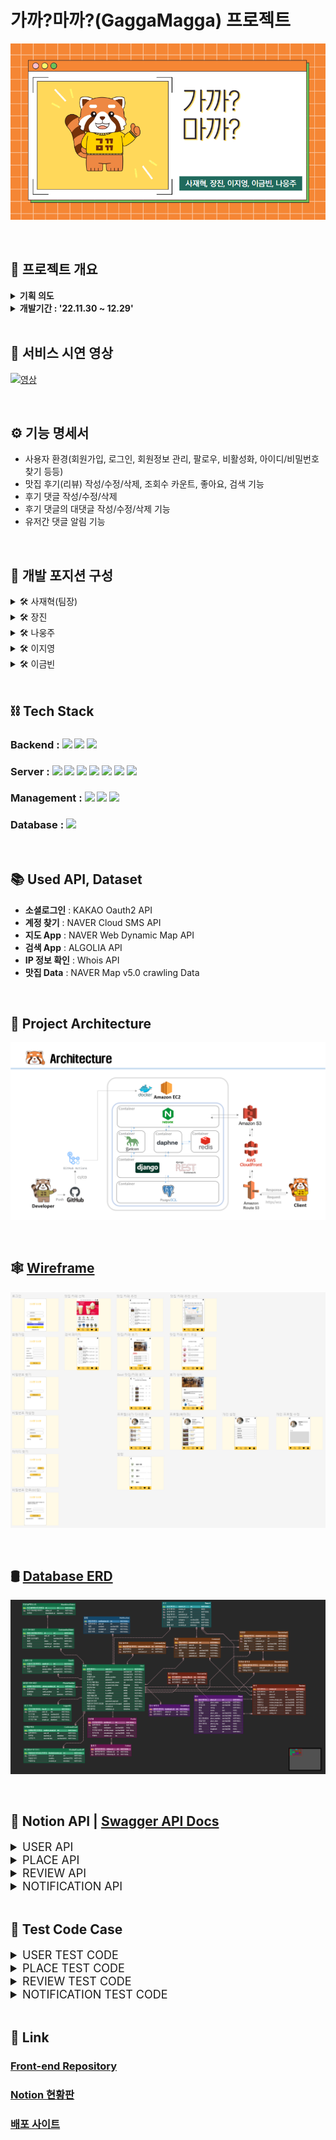 # 가까?마까?(GaggaMagga) 프로젝트 

![ex_screenshot](./img/main.png)

<br>

## ****📌 프로젝트 개요****

<details>
<summary style="font-weight:bold;">기획 의도</summary>
<div markdown="1"></div>

- 누구나 여행을 떠나서 음식점을 가거나, 점심 식사 메뉴를 정할 때 고민이 있었던 경험이 있을 것 입니다.
- 본 서비스는 '제주도' 라는 특정 지역에서 먹고자 하는 음식의 종류나 장소를 선택하면 사용자에게 맛집을 추천하고 있습니다.
- 추천 기능은 머신러닝 유저기반 추천 기능을 활용하여 사용자와 가장 유사한 경험을 갖고 있는 사용자의 데이터들를 통해 음식점을 추천합니다.
- 방문한 맛집은 다른 사용자와 후기를 공유하고, 후기에는 별점을 넣어 장소별 평가점수를 관리할 수 있습니다.
- 각 후기에는 댓글과 대댓글 기능으로 유저간 경험을 공유할 수 있는 플랫폼을 제공합니다.
- 마음에 드는 장소는 북마크하여 저장하고, 성향이 잘 맞는 유저는 팔로우하여 해당 유저의 경험을 공유받을 수 있는 서비스를 구성하였습니다.
</details>
  
<details>
  <summary style="font-weight:bold;">개발기간 : '22.11.30 ~ 12.29'</summary>
</details>



<br>


## 🥘 ****서비스 시연 영상****

[![영상](http://img.youtube.com/vi/hTdLnu0ECPQ/0.jpg)](https://www.youtube.com/watch?v=hTdLnu0ECPQ) 

<br>

## ⚙ ****기능 명세서****

  - 사용자 환경(회원가입, 로그인, 회원정보 관리, 팔로우, 비활성화, 아이디/비밀번호 찾기 등등)
  - 맛집 후기(리뷰) 작성/수정/삭제, 조회수 카운트, 좋아요, 검색 기능  
  - 후기 댓글 작성/수정/삭제
  - 후기 댓글의 대댓글 작성/수정/삭제 기능
  - 유저간 댓글 알림 기능

<br>

## 🔨 ****개발 포지션 구성****
  
  <details>
    <summary >🛠 사재혁(팀장)</summary>
    <div markdown="1"></div>
  
  - 유저 관리, 프로필, 개인설정 및 추가 기능
  - user 테스트 코드
  - Docker, AWS 배포
  - CI/CD 구축
  - 코드 리팩토링/Swagger 적용

  </details>
  
   <details>
    <summary >🛠 장진</summary>
    <div markdown="2"></div>
  
  - 머신러닝 장소 추천 기능, 후기 조회수, 페이지네이션
  - place 테스트 코드
  - CI/CD 구축

  </details>
  
  <details>
  <summary >🛠 나웅주</summary>
  <div markdown="3"></div>
  
  - 리뷰 조회 페이지, Best 리뷰 페이지 

  </details>

  <details>
  <summary >🛠 이지영</summary>
  <div markdown="4"></div>
  
  - 북마크 기능, 좋아요 기능, 댓글/대댓글 기능 
  - review 테스트 코드


  </details>
  
  <details>
  <summary >🛠 이금빈</summary>
  <div markdown="5"></div>
  
  - 리뷰 생성 페이지, 팔로우 기능, 알림 기능, 검색 기능
  - notification 테스트 코드
  - Docker, AWS 배포

  </details>

<br>

## ****⛓ Tech Stack****  

### Backend : <img src="https://img.shields.io/badge/python 3.10.8-3776AB?style=for-the-badge&logo=python&logoColor=white"> <img src="https://img.shields.io/badge/django 4.1.3-092E20?style=for-the-badge&logo=django&logoColor=white"> <img src="https://img.shields.io/badge/django rest framework 3.14.0-092E20?style=for-the-badge&logo=django&logoColor=white">
### Server : <img src="https://img.shields.io/badge/AMAZON EC2-FFE900?style=for-the-badge&logo=amazon&logoColor=black"> <img src="https://img.shields.io/badge/DOCKER 20.10.12-3D97FF?style=for-the-badge&logo=docker&logoColor=white"> <img src="https://img.shields.io/badge/DOCKER COMPOSE 2.11.2-3D97FF?style=for-the-badge&logo=docker&logoColor=white"> <img src="https://img.shields.io/badge/GUNICORN-2BB530?style=for-the-badge&logo=gunicorn&logoColor=white"> <img src="https://img.shields.io/badge/NGINX 1.23.2 -2F9624?style=for-the-badge&logo=nginx&logoColor=white"> <img src="https://img.shields.io/badge/daphne-303030?style=for-the-badge&logo=daphne&logoColor=white"> <img src="https://img.shields.io/badge/redis 7.0.7-FF1F1F?style=for-the-badge&logo=redis&logoColor=white">
### Management : <img src="https://img.shields.io/badge/github-181717?style=for-the-badge&logo=github&logoColor=white"> <img src="https://img.shields.io/badge/git-F05032?style=for-the-badge&logo=git&logoColor=white"> <img src="https://img.shields.io/badge/github action-3399FF?style=for-the-badge&logo=github&logoColor=white">
### Database : <img src="https://img.shields.io/badge/postgresql 14.5-0000FF?style=for-the-badge&logo=postgresql&logoColor=white">

<br>

## 📚 ****Used API, Dataset****
  - **소셜로그인** : KAKAO Oauth2 API
  - **계정 찾기** : NAVER Cloud SMS API
  - **지도 App** : NAVER Web Dynamic Map API
  - **검색 App** : ALGOLIA API
  - **IP 정보 확인** : Whois API
  - **맛집 Data** : NAVER Map v5.0 crawling Data
  

<br>

## 🧱 ****Project Architecture****

![ex_screenshot](./img/architecture.png)

<br>

## 🕸 ****[Wireframe](https://www.figma.com/file/dlmax1N0WmxIWkeoxWMWCs/%EC%B5%9C%EC%A2%85-%ED%94%84%EB%A1%9C%EC%A0%9D%ED%8A%B8?node-id=0%3A1&t=0TMnEGrfJz1zCmk7-0)****
![ex_screenshot](./img/wireframe.png)

<br>

## 🛢 ****[Database ERD](https://www.erdcloud.com/d/RvXb4PCLq3t3CPb3e)****

![ex_screenshot](./img/erd.png)


<br>

## 🎯 ****Notion API**** | ****[Swagger API Docs](https://www.gaggamagga.tk)****


<details>
<summary style="font-size: 18px;">USER API</summary>
<div markdown="1">

![ex_screenshot](./img/user_api.png)

</div>
</details>


<details>
<summary style="font-size: 18px;">PLACE API</summary>
<div markdown="1">

![ex_screenshot](./img/place_api.png)

</div>
</details>

<details>
<summary style="font-size: 18px;">REVIEW API</summary> 
<div markdown="1">

![ex_screenshot](./img/review_api.png)

</div>
</details>


<details>
<summary style="font-size: 18px;">NOTIFICATION API</summary>
<div markdown="1">

![ex_screenshot](./img/notification_api.png)

</div>
</details>

<br>

## 🤙 ****Test Code Case****
<details>
<summary style="font-size: 18px;">USER TEST CODE</summary>
<div markdown="1">


## 회원가입
1. 회원가입 성공
2. 회원가입 실패(이메일 빈칸)
3. 회원가입 실패(이메일 형식)
4. 회원가입 실패(이메일 중복)
5. 회원가입 실패(아이디 빈칸)
6. 회원가입 실패(아이디 유효성검사)
7. 회원가입 실패(아이디 중복)
8. 회원가입 실패(비밀번호 빈칸)
9. 회원가입 실패(전화번호 중복)
10. 회원가입 실패(비밀번호확인 빈칸)
11. 회원가입 실패(비밀번호, 비밀번호 확인 일치 )
12. 회원가입 실패(비밀번호 유효성 검사(simple))
13. 회원가입 실패(비밀번호 유효성검사(동일))
14. 회원가입 실패(약관동의)

## 회원정보 수정/비활성화
15. 회원정보 수정 성공
16. 회원정보 수정 실패(이메일 빈칸)
17. 회원정보 수정 실패(이메일 중복)
18. 회원정보 수정 실패(이메일 형식)
19. 회원정보 수정 실패(휴대폰번호 중복)
20. 회원 비활성화 

## 로그인
21. (access token)로그인 성공
22. (access token)로그인 실패
23. (access token 여러번 시도)로그인 실패
24. (refresh_token)로그인 성공
25. (refresh_token)로그인 실패(refresh 입력안했을 때)
26. (refresh_token)로그인 실패(access 토큰 넣었을 때)

## 로그아웃
27. (refresh_token)로그아웃 성공
28. (refresh_token)로그아웃 실패(refresh 입력안했을 때)
29. (refresh_token)로그아웃 실패(access 토큰 넣었을 때)
30. 일괄 로그아웃 성공

## 토큰 유효 확인
31. access 토큰 유효 (성공)
32. refresh 토큰 유효 (성공)
33. 토큰 유효하지 않음 (실패)

## 이메일 인증 확인
34. 이메일 인증 확인 성공
35. 이메일 인증 확인 실패

## 이메일 재인증
36. 이메일 재인증 성공
37. 이메일 재인증 실패

## 아이디 찾기(인증번호)
38. 인증번호 보내기 성공
39. 인증번호 보내기 실패
40. 인증번호 확인 성공
41. 인증번호 확인 실패

## 프로필
42. 개인 프로필 조회
43. 개인 프로필 수정 성공
44. 개인 프로필 수정 실패(닉네임 유효성검사)
45. 개인 프로필 수정 실패(닉네임 중복)
46. 공개 프로필 조회
47. 로그인 기록
48. IP 국가코드 차단 읽기 성공
49. IP 국가코드 차단 성공
50. IP 국가코드 차단 실패 (국가 코드 중복)
51. IP 국가코드 차단 실패 (국가 코드 빈칸)
52. IP 국가코드 차단 삭제

## 비밀번호 변경
53. 비밀번호 변경 성공
54. 비밀번호 변경 실패(현재 비밀번호 빈칸)
55. 비밀번호 변경 실패(현재 비밀번호 불일치)
56. 비밀번호 변경 실패(비밀번호 빈칸)
57. 비밀번호 변경 실패(비밀번호 확인 빈칸)
58. 비밀번호 변경 실패(비밀번호 현재비밀번호와 동일시)
59. 비밀번호 변경 실패(비밀번호 유효성검사(simple))
60. 비밀번호 변경 실패(비밀번호 유효성검사(동일))
61. 비밀번호 변경 실패(비밀번호, 비밀번호 확인 일치)

## 비밀번호 찾기
62. 비밀번호 찾기 실패(존재하지 않는 이메일전송)
63. 비밀번호 찾기 실패(형식에 맞지 않는 이메일 전송)
64. 비밀번호 찾기 실패(이메일 빈칸일 때 이메일 전송)

## 비밀번호 토큰 인증
65. 비밀번호 토큰 인증 성공
66. 비밀번호 토큰 인증 실패
## 비밀번호 분실시 재설정
67. 비밀번호 분실시 재설정 성공
68. 비밀번호 분실시 재설정 실패(비밀번호 빈칸)
69. 비밀번호 분실시 재설정 실패(비밀번호 확인 빈칸)
70. 비밀번호 분실시 재설정 실패(비밀번호 유효성검사(simple))
71. 비밀번호 분실시 재설정 실패(비밀번호 유효성검사(동일))
72. 비밀번호 분실시 재설정 실패(비밀번호, 비밀번호 확인 일치)
73. 토큰이 다를 경우

## 비밀번호 만료
74. 비밀번호 만료시 확인
75. 비밀번호 만료시 다음에 변경
76. 비밀번호 만료시 변경 성공
77. 비밀번호 만료시 변경 실패(현재 비밀번호 빈칸)
78. 비밀번호 만료시 변경 실패(현재 비밀번호 불일치)
79. 비밀번호 만료시 변경 실패(비밀번호 빈칸)
80. 비밀번호 만료시 변경 실패(비밀번호 확인 빈칸)
81. 비밀번호 만료시 변경 실패(비밀번호 유효성검사(simple))
82. 비밀번호 만료시 변경 실패(비밀번호 유효성검사(동일))
83. 비밀번호 만료시 변경 실패(비밀번호, 비밀번호 확인 일치)

## 팔로우 성공
84. 팔로우 기능 성공
85. 팔로우 기능 실패(본인 팔로우 했을 때)

</div>
</details>

<details>
<summary style="font-size: 18px;">PLACE TEST CODE</summary>
<div markdown="2">

## 맛집 카테고리 선택
1. 카테고리 선택(음식 선택 - 비로그인 계정)
2. 카테고리 선택(장소 선택 - 비로그인 계정)

## 맛집 리스트 추천
3. 맛집 리스트 불러오기(음식 선택 - 비로그인 계정)
4. 맛집 리스트 불러오기(장소 선택 - 비로그인 계정)
5. 맛집 리스트 불러오기(음식 선택 - 로그인 계정)
6. 맛집 리스트 불러오기(장소 선택 - 로그인 계정)

## 맛집 상세페이지
7. 맛집 상세페이지 조회
8. 맛집 삭제(관리자 계정)
9. 맛집 삭제 실패(비관리자 계정)
10. 맛집 북마크(유저일 때)
11. 맛집 검색

</div>
</details>

<details>
<summary style="font-size: 18px;">REVIEW TEST CODE</summary>
<div markdown="3">

## 비로그인 계정, 로그인 계정(리뷰X), 카카오계정(리뷰X)
1. 리뷰 전체 조회(Best리뷰)
2. 맛집 리뷰 조회

## 리뷰 작성
3. 리뷰 작성(이미지X)
4. 리뷰 작성(이미지O)
5. 리뷰 작성 실패(비로그인 유저)
6. 리뷰 작성 실패(리뷰 내용이 빈칸)
7. 리뷰 작성 실패(리뷰 평점이 빈칸)

## 리뷰 수정
8. 리뷰 수정 내용 조회
9. 리뷰 수정(이미지X)
10. 리뷰 수정(이미지O)
11. 리뷰 수정 실패(비로그인 유저)
12. 리뷰 수정 실패(리뷰 내용이 빈칸)
13. 리뷰 수정 실패(리뷰 평점이 빈칸)
14. 리뷰 수정 실패(리뷰 작성자 불일치(작성자 user1))

## 리뷰 삭제
15. 리뷰 삭제 실패(비로그인 유저)
16. 리뷰 삭제 실패(리뷰 작성자 불일치(작성자 user1))

## 리뷰 신고
17. 리뷰 신고 
18. 리뷰 신고 실패(비로그인 유저)
19. 리뷰 신고 실패(작성자가 신고)
20. 리뷰 신고 실패(중복 데이터)
21. 리뷰 신고 실패(신고 내용 빈칸)
22. 리뷰 신고 실패(신고 카테고리 빈칸)

## 리뷰 좋아요
23. 리뷰 좋아요
24. 리뷰 좋아요 실패(비로그인 유저)

## 댓글 조회/작성
25. 해당 리뷰의 댓글 조회 성공
26. 댓글 작성 성공
27. 로그인 안된 유저가 시도했을때 에러나오는지
28. 댓글 작성 실패(댓글 내용이 빈칸)

## 댓글 수정
29. 댓글 수정 성공
30. 댓글 수정 실패(비로그인 유저)
31. 댓글 수정 실패(댓글 수정 내용이 빈칸)
32. 댓글 수정 실패(리뷰 작성자 불일치(작성자 user1))

## 댓글 삭제
33. 댓글 삭제
34. 댓글 삭제 실패(비로그인 유저)
35. 댓글 삭제 실패(댓글 작성자(user1)와 삭제 유저(user2)불일치)

## 댓글 신고
36. 댓글 신고 
37. 댓글 신고 실패(비로그인 계정)
38. 댓글 신고 실패(작성자가 신고)
39. 댓글 신고 실패(중복 데이터)
40. 댓글 신고 실패(신고 내용 빈칸)
41. 댓글 신고 실패(신고 카테고리 빈칸)

## 댓글 좋아요
42. 댓글 좋아요
43. 댓글 좋아요 실패(비로그인 계정)

## 대댓글 조회/작성
44. 해당 댓글의 대댓글 조회 성공
45. 대댓글 작성 성공
46. 로그인 안된 유저가 시도했을때 에러나오는지
47. 대댓글 작성 실패(대댓글 내용이 빈칸)

## 대댓글 수정
48. 대댓글 수정
49. 대댓글 수정 실패(비로그인 유저)
50. 대댓글 수정 실패(댓글 수정내용이 빈칸)
51. 대댓글 수정 실패(리뷰 작성자 불일치(작성자 user1))

## 대댓글 삭제
52. 대댓글 삭제
53. 대댓글 삭제 실패(비로그인 유저)
54. 대댓글 삭제 실패(대댓글작성자(user1)와 삭제유저(user2)불일치)

## 대댓글 신고
55. 대댓글 신고
56. 대댓글 신고 실패(비로그인 유저)
57. 대댓글 신고 실패(작성자가 신고)
58. 대댓글 신고 실패(중복 데이터)
59. 대댓글 신고 실패(신고 내용 빈칸)
60. 대댓글 신고 실패(신고 카테고리 빈칸)

## 대댓글 좋아요
61. 대댓글 좋아요
62. 대댓글 좋아요 실패(비로그인 유저)

</div>
</details>


<details>
<summary style="font-size: 18px;">NOTIFICATION TEST CODE</summary>
<div markdown="4">

## 알람 기능
1. 알람 리스트 조회
2. 알람 읽음 처리
</div>
</details>

<br>

## 🔗 ****Link**** 
### [Front-end Repository](https://github.com/1TEAM12/GaGgaMaGga_FE)
### [Notion 현황판](https://www.notion.so/11-30-12-29-482dc47b71d44e968cf32283bb422238)
### [배포 사이트](http://gaggamagga.shop/)
